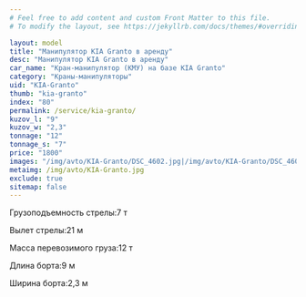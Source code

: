```yaml
---
# Feel free to add content and custom Front Matter to this file.
# To modify the layout, see https://jekyllrb.com/docs/themes/#overriding-theme-defaults

layout: model
title: "Манипулятор KIA Granto в аренду"
desc: "Манипулятор KIA Granto в аренду"
car_name: "Кран-манипулятор (КМУ) на базе KIA Granto"
category: "Краны-манипуляторы"
uid: "KIA-Granto"
thumb: "kia-granto"
index: "80"
permalink: /service/kia-granto/
kuzov_l: "9"
kuzov_w: "2,3"
tonnage: "12"
tonnage_s: "7"
price: "1800"
images: "/img/avto/KIA-Granto/DSC_4602.jpg|/img/avto/KIA-Granto/DSC_4605.jpg|/img/avto/KIA-Granto/DSC_4612.jpg"
metaimg: /img/avto/KIA-Granto.jpg
exclude: true
sitemap: false
---
```


<span>Грузоподъемность стрелы:</span><span>7 т</span>

<span>Вылет стрелы:</span><span>21 м</span>

<span>Масса перевозимого груза:</span><span>12 т</span>

<span>Длина борта:</span><span>9 м</span>

<span>Ширина борта:</span><span>2,3 м</span>

